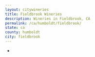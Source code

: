 ```yaml
---
layout: citywineries
title: Fieldbrook Wineries
description: Wineries in Fieldbrook, CA
permalink: /ca/humboldt/fieldbrook/
state: ca
county: humboldt
city: fieldbrook
---
```

-
